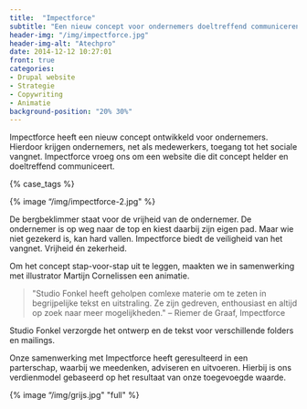 ```yaml
---
title:  "Impectforce"
subtitle: "Een nieuw concept voor ondernemers doeltreffend communiceren"
header-img: "/img/impectforce.jpg"
header-img-alt: "Atechpro"
date: 2014-12-12 10:27:01
front: true
categories: 
- Drupal website
- Strategie
- Copywriting
- Animatie
background-position: "20% 30%"
---
```


Impectforce heeft een nieuw concept ontwikkeld voor ondernemers. Hierdoor krijgen ondernemers, net als medewerkers, toegang tot het sociale vangnet. Impectforce vroeg ons om een website die dit concept helder en doeltreffend communiceert.

{% case_tags %}

{% image “/img/impectforce-2.jpg" %}

De bergbeklimmer staat voor de vrijheid van de ondernemer. De ondernemer is op weg naar de top en kiest daarbij zijn eigen pad. Maar wie niet gezekerd is, kan hard vallen. Impectforce biedt de veiligheid van het vangnet. Vrijheid én zekerheid.

Om het concept stap-voor-stap uit te leggen, maakten we in samenwerking met illustrator Martijn Cornelissen een animatie.

> "Studio Fonkel heeft geholpen comlexe materie om te zeten in begrijpelijke tekst en uitstraling. Ze zijn gedreven, enthousiast en altijd op zoek naar meer mogelijkheden." – Riemer de Graaf, Impectforce

Studio Fonkel verzorgde het ontwerp en de tekst voor verschillende folders en mailings.

Onze samenwerking met Impectforce heeft geresulteerd in een parterschap, waarbij we meedenken, adviseren en uitvoeren. Hierbij is ons verdienmodel gebaseerd op het resultaat van onze toegevoegde waarde.

{% image “/img/grijs.jpg" "full" %}